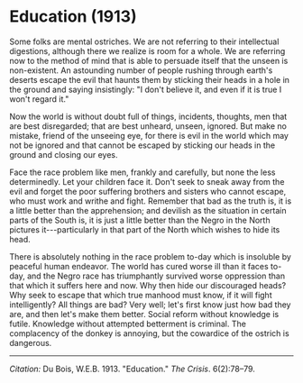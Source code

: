 <!--
title:   Education
author:  Du Bois, W.E.B.
journal: The Crisis
year:    1913
volume:  6
issue:   2
pages:   78-79
-->

# Education (1913)

Some folks are mental ostriches. We are not referring to their intellectual digestions, although there we realize is room for a whole. We are referring now to the method of mind that is able to persuade itself that the unseen is non-existent. An astounding number of people rushing through earth's deserts escape the evil that haunts them by sticking their heads in a hole in the ground and saying insistingly: "I don't believe it, and even if it is true I won't regard it."

Now the world is without doubt full of things, incidents, thoughts, men that are best disregarded; that are best unheard, unseen, ignored. But make no mistake, friend of the unseeing eye, for there is evil in the world which may not be ignored and that cannot be escaped by sticking our heads in the ground and closing our eyes. 

Face the race problem like men, frankly and carefully, but none the less determinedly. Let your children face it. Don't seek to sneak away from the evil and forget the poor suffering brothers and sisters who cannot escape, who must work and writhe and fight. Remember that bad as the truth is, it is a little better than the apprehension; and devilish as the situation in certain parts of the South is, it is just a little better than the Negro in the North pictures it---particularly in that part of the North which wishes to hide its head. 

There is absolutely nothing in the race problem to-day which is insoluble by peaceful human endeavor. The world has cured worse ill than it faces to-day, and the Negro race has triumphantly survived worse oppression than that which it suffers here and now. Why then hide our discouraged heads? Why seek to escape that which true manhood must know, if it will fight intelligently? All things are bad? Very well; let's first know just how bad they are, and then let's make them better. Social reform without knowledge is futile. Knowledge without attempted betterment is criminal. The complacency of the donkey is annoying, but the cowardice of the ostrich is dangerous. 

______________
*Citation:* Du Bois, W.E.B. 1913. "Education." *The Crisis*. 6(2):78&ndash;79.
